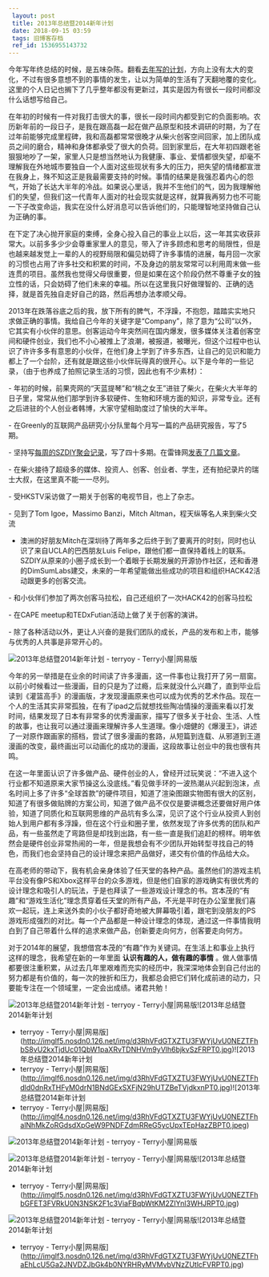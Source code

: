 ```yaml
---
 layout: post
 title: 2013年总结暨2014新年计划
 date: 2018-09-15 03:59
 tags: 旧博客存档
 ref_id: 1536955143732
---
```

今年写年终总结的时候，是五味杂陈。翻看[去年写的计划](http://terryoy.blog.163.com/blog/static/6151298120121127104558421/)，方向上没有太大的变化，不过有很多意想不到的事情的发生，让以为简单的生活有了天翻地覆的变化。这里的个人日记也搁下了几乎整年都没有更新过，其实是因为有很长一段时间都没什么话想写给自己。  

  

在年初的时候有一件对我打击很大的事，很长一段时间内都受到它的负面影响。农历新年前的一段日子，是我在跟高磊一起在做产品原型和技术调研的时期，为了在过年前能够完成里程碑，我和高磊都常常很晚才从柴火创客空间回家，加上团队成员之间的磨合，精神和身体都承受了很大的负荷。回到家里后，在大年初四跟老爸狠狠地吵了一架，家里人只是想当然地认为我健康、事业、爱情都很失望，却毫不理解我在外地城市要独自一个人面对这些现状有多大的压力，把失望的情绪都宣泄在我身上，殊不知这正是我最需要支持的时候。事情的结果是我强忍着内心的怨气，开始了长达大半年的冷战。如果说心里话，我并不生他们的气，因为我理解他们的失望，但我们这一代青年人面对的社会现实就是这样，就算我再努力也不可能一下子改变命运，我实在没什么好消息可以告诉他们的，只能理智地坚持做自己认为正确的事。

  

在下定了决心抛开家庭的束缚，全身心投入自己的事业上以后，这一年其实收获非常大。以前多多少少会尊重家里人的意见，带入了许多顾虑和思考的局限性，但是也越来越发觉上一辈的人的视野局限和偏见妨碍了许多事情的进展，每月回一次家的习惯也占用了许多社交和积累的时间，不及身边的朋友常常可以利用周末做一些连贯的项目。虽然我也觉得父母很重要，但是如果在这个阶段仍然不尊重子女的独立性的话，只会妨碍了他们未来的幸福。所以在这里我只好做理智的、正确的选择，就是首先独自走好自己的路，然后再想办法孝顺父母。

  

2013年在跌落谷底之后的我，放下所有的脾气，不浮躁，不抱怨，踏踏实实地只求做正确的事情。我给自己今年的关键字是“Company”，除了意为“公司”以外，它其实有小伙伴的意思。创客运动今年突然间在国内爆发，很多媒体关注着创客空间和硬件创业，我们也不小心被推上了浪潮，被报道，被曝光，但这个过程中也认识了许许多多有意思的小伙伴，在他们身上学到了许多东西，让自己的见识和能力都上了一个台阶，还有就是跟这些小伙伴玩得真的很开心。以下是今年的一些记录，（由于也养成了拍照记录生活的习惯，因此也有不少素材）：

  

\-
年初的时候，前果壳网的“天蓝提琴”和“桃之女王”进驻了柴火，在柴火大半年的日子里，常常从他们那学到许多软硬件、生物和环境方面的知识，非常专业。还有之后进驻的个人创业者韩博，大家守望相助度过了愉快的大半年。

\- 在Greenly的互联网产品研究小分队里每个月写一篇的产品研究报告，写了5期。

\-
坚持写[每周的SZDIY聚会记录](http://blog.sina.com.cn/terryoy)，写了四十多期。在雷锋网[发表了几篇文章](http://www.leiphone.com/author/terryoy)。

\- 在柴火接待了超级多的媒体、投资人、创客、创业者、学生，还有拍纪录片的瑞士大叔，在这里真不能一一尽列。

\- 受HKSTV采访做了一期关于创客的电视节目，也上了杂志。

\- 见到了Tom Igoe，Massimo Banzi，Mitch Altman，程天纵等名人来到柴火交流

- 澳洲的好朋友Mitch在深圳待了两年多之后终于到了要离开的时刻，同时也认识了来自UCLA的巴西朋友Luis Felipe，跟他们都一直保持着线上的联系。SZDIY从原来的小圈子成长到一个着眼于长期发展的开源协作社区，还和香港的DimSumLabs建交，未来的一年希望能做出些成功的项目和组织HACK42活动跟更多的创客交流。

\- 和小伙伴们参加了两次创客马拉松，自己还组织了一次HACK42的创客马拉松

\- 在CAPE meetup和TEDxFutian活动上做了关于创客的演讲。

\- 除了各种活动以外，更让人兴奋的是我们团队的成长，产品的发布和上市，能够与优秀的人共事是非常开心的。

![2013年总结暨2014新年计划 - terryoy -
Terry小屋|网易版](http://imglf4.nosdn0.126.net/img/d3RhVFdGTXZTU3FWYjUvU0NEZTFhbytyc3doK3l3UkhKUUFDVXBJb29vUDI1Q2w4dDF1VEtRPT0.jpg)

  

  

  

今年的另一举措是在业余的时间读了许多漫画，这一件事也让我打开了另一扇窗。以前小时候看过一些漫画，目的只是为了过瘾，后来就没什么兴趣了，直到毕业后读到《灌篮高手》的漫画版，才发现漫画原来也可以成为优秀的艺术作品。现在一个人的生活其实非常孤独，在有了ipad之后就想找些陶冶情操的漫画来看以打发时间，结果发现了日本有非常多的优秀漫画家，描写了很多关于社会、生活、人性的故事，也让我可以通过漫画来理解许多人生道理。像小畑健的《爆漫王》，讲述了一对原作跟画家的搭档，尝试了很多漫画的套路，从短篇到连载、从邪道到王道漫画的改变，最终画出可以动画化的成功的漫画，这段故事让创业中的我也很有共鸣。

  

在这一年里面认识了许多做产品、硬件创业的人，曾经开过玩笑说：“不进入这个行业都不知道原来大家节操这么没底线。”看见做手环的一波热潮从兴起到泡沫，点名时间上多了许多“全球首款”的硬件项目，知道了渲染图跟实物图有很大的区别，知道了有很多做贴牌的方案公司，知道了做产品不仅仅是要讲概念还要做好用户体验，知道了同质化和互联网思维的产品坑有多么深，见识了这个行业从投资人到创始人到用户都有多浮躁，但在这个行业和圈子里，依然发现了许多优秀的团队和产品，有一些虽然走了弯路但是却找到出路，有一些一直是我们追赶的榜样。明年依然会是硬件创业非常热闹的一年，但是我想会有不少团队开始转型寻找自己的特色，而我们也会坚持自己的设计理念来把产品做好，递交有价值的作品给大众。

  

在高老师的带动下，我有机会亲身体验了任天堂的各种产品。虽然他们的游戏主机平台没有像PS和Xbox这样平台的众多游戏，但是他们自家的游戏确实有很优秀的设计理念和吸引人的玩法，于是也拜读了一些游戏设计理念的书。宫本茂的“有趣”和“游戏生活化”理念贯穿着任天堂的所有产品，不光是平时在办公室里我们喜欢一起玩，连上来送外卖的小伙子都好奇地被大屏幕吸引着，跟宅到没朋友的PS游戏形成强烈的对比。每一个产品都是一种设计理念的体现，通过这一件事情我明白到了自己带着什么样的追求来做产品，创新要走向何方，创客要走向何方。

  

对于2014年的展望，我想借宫本茂的“有趣”作为关键词。在生活上和事业上执行这样的理念，我希望在新的一年里面 **认识有趣的人，做有趣的事情**
。做人做事情都要很注重积累，从过去几年里艰难而充实的经历中，我深深地体会到自己付出的努力都是有价值的，每一次的挫折和压力，我都总会把它们转化成前进的动力，只要能专注在一个领域里，一定会出成绩。诸君共勉！

  

![2013年总结暨2014新年计划 - terryoy -
Terry小屋|网易版](http://imglf5.nosdn0.126.net/img/d3RhVFdGTXZTU3FWYjUvU0NEZTFhdEMvMHQ0aDgwbHk1RHdZb0x1d3BVZ3k5RThPYkw5cDJBPT0.jpg)![2013年总结暨2014新年计划
- terryoy -
Terry小屋|网易版](http://imglf5.nosdn0.126.net/img/d3RhVFdGTXZTU3FWYjUvU0NEZTFhbS8vU2kxTjdUc01QbW1paXRvTDNHVm9yVlh6bjkvSzFRPT0.jpg)![2013年总结暨2014新年计划
- terryoy -
Terry小屋|网易版](http://imglf6.nosdn0.126.net/img/d3RhVFdGTXZTU3FWYjUvU0NEZTFhdld0dnRxTHFyM0drN1BNdGExSXFjN29hUTZBeTVjdkxnPT0.jpg)![2013年总结暨2014新年计划
- terryoy -
Terry小屋|网易版](http://imglf4.nosdn0.126.net/img/d3RhVFdGTXZTU3FWYjUvU0NEZTFhalNhMkZoRGdsdXpGeW9PNDFZdmRReG5ycUpxTEpHazZBPT0.jpeg)

![2013年总结暨2014新年计划 - terryoy -
Terry小屋|网易版](http://imglf4.nosdn0.126.net/img/d3RhVFdGTXZTU3FWYjUvU0NEZTFhcFZoeVhPNG5UMldJVTYzb3VCWnpkTisyK2l4TnQ2b053PT0.jpeg)

![2013年总结暨2014新年计划 - terryoy -
Terry小屋|网易版](http://imglf3.nosdn0.126.net/img/d3RhVFdGTXZTU3FWYjUvU0NEZTFhaXNsdUpTenFWeHNGV3lFZUtSSlZCeGtjU1E5TU9PTzBRPT0.jpg)![2013年总结暨2014新年计划
- terryoy -
Terry小屋|网易版](http://imglf5.nosdn0.126.net/img/d3RhVFdGTXZTU3FWYjUvU0NEZTFhbGFET3FVRkU0N3NSK2F1c3ViaFBqbWtKM2ZIYnl3WHJRPT0.jpg)  

![2013年总结暨2014新年计划 - terryoy -
Terry小屋|网易版](http://imglf4.nosdn0.126.net/img/d3RhVFdGTXZTU3FWYjUvU0NEZTFhalNLR2NVd09leVk4UXRMbER5TTlkWm1DNithMlU3eVVnPT0.jpg)![2013年总结暨2014新年计划
- terryoy -
Terry小屋|网易版](http://imglf3.nosdn0.126.net/img/d3RhVFdGTXZTU3FWYjUvU0NEZTFhaEhLcU5Ga2JNVDZJbGk4b0NYRHRyMVMvbVNzZUtlcFVRPT0.jpg)

